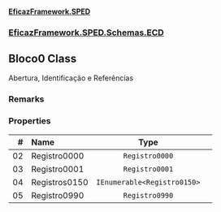 #### [EficazFramework.SPED](EficazFrameworkSPED.md 'EficazFramework SPED')
### [EficazFramework.SPED.Schemas.ECD](EficazFramework.SPED.Schemas.ECD.md 'EficazFramework.SPED.Schemas.ECD')

## Bloco0 Class

Abertura, Identificação e Referências

### Remarks
### Properties

| # | Name | Type | |
| ---: | :--- | :---: | :--- |
| 02 | Registro0000 | `Registro0000` |  |
| 03 | Registro0001 | `Registro0001` |  |
| 04 | Registros0150 | `IEnumerable<Registro0150>` |  |
| 05 | Registro0990 | `Registro0990` |  |
